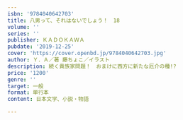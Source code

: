 ```yaml
---
isbn: '9784040642703'
title: 八男って、それはないでしょう！　18
volume: ''
series: ''
publisher: ＫＡＤＯＫＡＷＡ
pubdate: '2019-12-25'
cover: 'https://cover.openbd.jp/9784040642703.jpg'
author: Ｙ．Ａ／著 藤ちょこ／イラスト
description: 続く貴族家問題！　おまけに西方に新たな厄介の種!?
price: '1200'
genre: ''
target: 一般
format: 単行本
content: 日本文学、小説・物語

---
```

